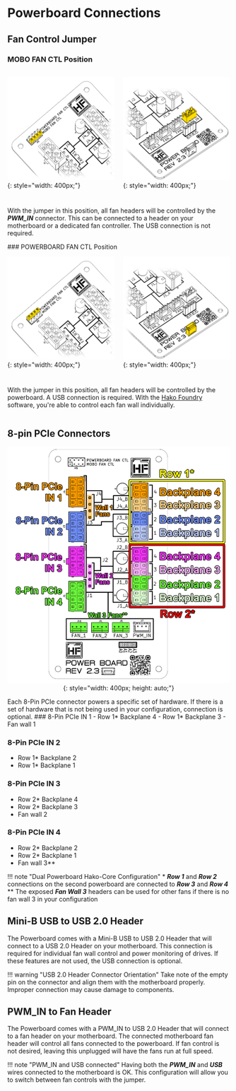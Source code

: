 # Powerboard Connections
## Fan Control Jumper
### MOBO FAN CTL Position
<div markdown="1" style="display: grid; grid-template-columns: auto auto; align-items: start; column-gap: 20px; row-gap: 12px;">
<div markdown="1">

![MOBO CTL Jumper](imgs/JumperMOBOCTL.jpg){: style="width: 400px;"}

</div>
<div markdown="1">

![PWM_IN Connector](imgs/PWM_INConnector.jpg){: style="width: 400px;"}

</div>
<div markdown="1" style="grid-column: 1 / -1;">

With the jumper in this position, all fan headers will be controlled by the ***PWM_IN*** connector. This can be connected to a header on your motherboard or a dedicated fan controller. The USB connection is not required.
</div>
</div>
### POWERBOARD FAN CTL Position
<div markdown="1" style="display: grid; grid-template-columns: auto auto; align-items: start; column-gap: 20px; row-gap: 12px;">
<div markdown="1">

![MOBO CTL Jumper](imgs/JumperPBCTL.jpg){: style="width: 400px;"}

</div>
<div markdown="1">

![MOBO CTL Jumper](imgs/USBConnector.jpg){: style="width: 400px;"}

</div>
<div markdown="1" style="grid-column: 1 / -1;">

With the jumper in this position, all fan headers will be controlled by the powerboard. A USB connection is required. With the [Hako Foundry](foundry.md) software, you're able to control each fan wall individually. 
</div>
</div>

## 8-pin PCIe Connectors
<div align="center" markdown="1">

![8-Pin Diagram](imgs/PowerboardDiagram.jpg){: style="width: 400px; height: auto;"}

</div>
Each 8-Pin PCIe connector powers a specific set of hardware. If there is a set of hardware that is not being used in your configuration, connection is optional. 
### 8-Pin PCIe IN 1
- Row 1* Backplane 4
- Row 1* Backplane 3
- Fan wall 1

### 8-Pin PCIe IN 2
- Row 1* Backplane 2
- Row 1* Backplane 1

### 8-Pin PCIe IN 3
- Row 2* Backplane 4
- Row 2* Backplane 3
- Fan wall 2

### 8-Pin PCIe IN 4
- Row 2* Backplane 2
- Row 2* Backplane 1
- Fan wall 3**

!!! note "Dual Powerboard Hako-Core Configuration"
    \* ***Row 1*** and ***Row 2*** connections on the second powerboard are connected to ***Row 3*** and ***Row 4*** <br> 
    ** The exposed ***Fan Wall 3*** headers can be used for other fans if there is no fan wall 3 in your configuration
    
## Mini-B USB to USB 2.0 Header

The Powerboard comes with a Mini-B USB to USB 2.0 Header that will connect to a USB 2.0 Header on your motherboard. This connection is required for individual fan wall control and power monitoring of drives. If these features are not used, the USB connection is optional. 

!!! warning "USB 2.0 Header Connector Orientation"
    Take note of the empty pin on the connector and align them with the motherboard properly. Improper connection may cause damage to components.

## PWM_IN to Fan Header

The Powerboard comes with a PWM_IN to USB 2.0 Header that will connect to a fan header on your motherboard. The connected motherboard fan header will control all fans connected to the powerboard. If fan control is not desired, leaving this unplugged will have the fans run at full speed.

!!! note "PWM_IN and USB connected"
    Having both the ***PWM_IN*** and ***USB*** wires connected to the motherboard is OK. This configuration will allow you to switch between fan controls with the jumper.